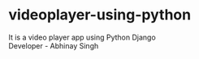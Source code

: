 # videoplayer-using-python
It is a video player app using Python Django
<br>
Developer - Abhinay Singh

